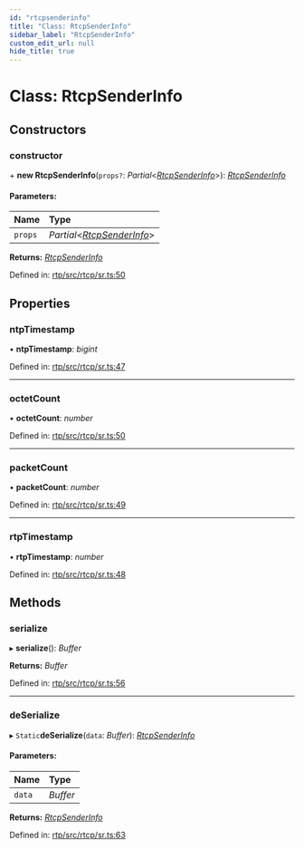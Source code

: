 ```yaml
---
id: "rtcpsenderinfo"
title: "Class: RtcpSenderInfo"
sidebar_label: "RtcpSenderInfo"
custom_edit_url: null
hide_title: true
---
```


# Class: RtcpSenderInfo

## Constructors

### constructor

\+ **new RtcpSenderInfo**(`props?`: *Partial*<[*RtcpSenderInfo*](rtcpsenderinfo.md)\>): [*RtcpSenderInfo*](rtcpsenderinfo.md)

#### Parameters:

Name | Type |
:------ | :------ |
`props` | *Partial*<[*RtcpSenderInfo*](rtcpsenderinfo.md)\> |

**Returns:** [*RtcpSenderInfo*](rtcpsenderinfo.md)

Defined in: [rtp/src/rtcp/sr.ts:50](https://github.com/shinyoshiaki/werift-webrtc/blob/ea933e6/packages/rtp/src/rtcp/sr.ts#L50)

## Properties

### ntpTimestamp

• **ntpTimestamp**: *bigint*

Defined in: [rtp/src/rtcp/sr.ts:47](https://github.com/shinyoshiaki/werift-webrtc/blob/ea933e6/packages/rtp/src/rtcp/sr.ts#L47)

___

### octetCount

• **octetCount**: *number*

Defined in: [rtp/src/rtcp/sr.ts:50](https://github.com/shinyoshiaki/werift-webrtc/blob/ea933e6/packages/rtp/src/rtcp/sr.ts#L50)

___

### packetCount

• **packetCount**: *number*

Defined in: [rtp/src/rtcp/sr.ts:49](https://github.com/shinyoshiaki/werift-webrtc/blob/ea933e6/packages/rtp/src/rtcp/sr.ts#L49)

___

### rtpTimestamp

• **rtpTimestamp**: *number*

Defined in: [rtp/src/rtcp/sr.ts:48](https://github.com/shinyoshiaki/werift-webrtc/blob/ea933e6/packages/rtp/src/rtcp/sr.ts#L48)

## Methods

### serialize

▸ **serialize**(): *Buffer*

**Returns:** *Buffer*

Defined in: [rtp/src/rtcp/sr.ts:56](https://github.com/shinyoshiaki/werift-webrtc/blob/ea933e6/packages/rtp/src/rtcp/sr.ts#L56)

___

### deSerialize

▸ `Static`**deSerialize**(`data`: *Buffer*): [*RtcpSenderInfo*](rtcpsenderinfo.md)

#### Parameters:

Name | Type |
:------ | :------ |
`data` | *Buffer* |

**Returns:** [*RtcpSenderInfo*](rtcpsenderinfo.md)

Defined in: [rtp/src/rtcp/sr.ts:63](https://github.com/shinyoshiaki/werift-webrtc/blob/ea933e6/packages/rtp/src/rtcp/sr.ts#L63)
